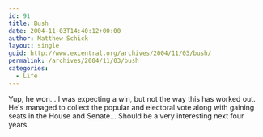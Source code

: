 ```yaml
---
id: 91
title: Bush
date: 2004-11-03T14:40:12+00:00
author: Matthew Schick
layout: single
guid: http://www.excentral.org/archives/2004/11/03/bush/
permalink: /archives/2004/11/03/bush
categories:
  - Life
---
```

Yup, he won... I was expecting a win, but not the way this has worked out.  He's managed to collect the popular and electoral vote along with gaining seats in the House and Senate... Should be a very interesting next four years.